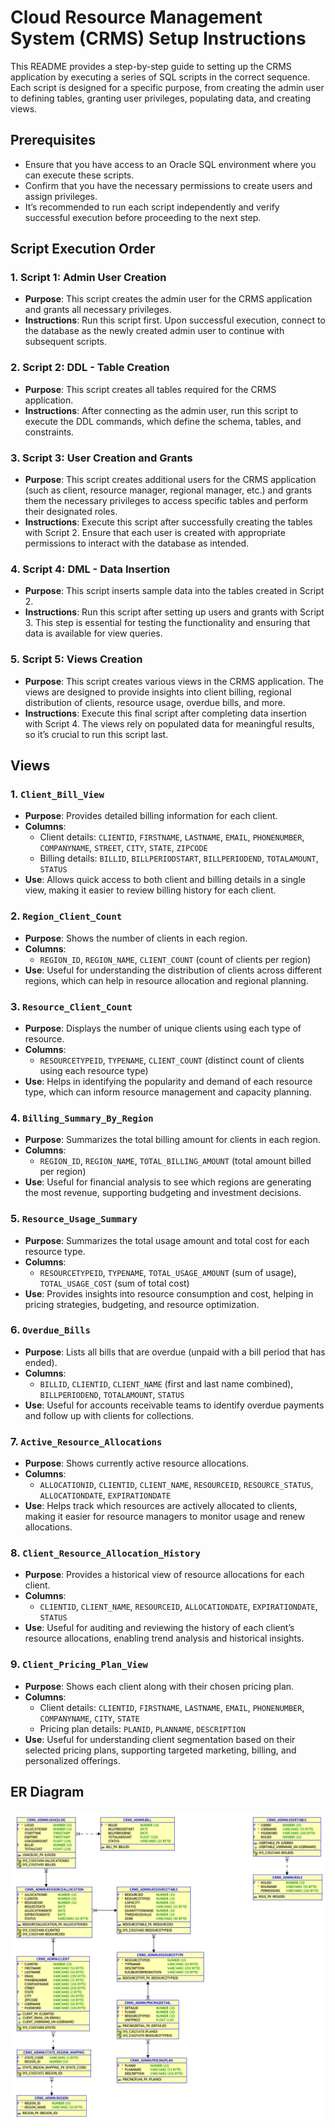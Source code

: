 # Cloud Resource Management System (CRMS) Setup Instructions

This README provides a step-by-step guide to setting up the CRMS application by executing a series of SQL scripts in the correct sequence. Each script is designed for a specific purpose, from creating the admin user to defining tables, granting user privileges, populating data, and creating views.

## Prerequisites
- Ensure that you have access to an Oracle SQL environment where you can execute these scripts.
- Confirm that you have the necessary permissions to create users and assign privileges.
- It’s recommended to run each script independently and verify successful execution before proceeding to the next step.

## Script Execution Order

### 1. **Script 1: Admin User Creation**
   - **Purpose**: This script creates the admin user for the CRMS application and grants all necessary privileges.
   - **Instructions**: Run this script first. Upon successful execution, connect to the database as the newly created admin user to continue with subsequent scripts.

### 2. **Script 2: DDL - Table Creation**
   - **Purpose**: This script creates all tables required for the CRMS application.
   - **Instructions**: After connecting as the admin user, run this script to execute the DDL commands, which define the schema, tables, and constraints.

### 3. **Script 3: User Creation and Grants**
   - **Purpose**: This script creates additional users for the CRMS application (such as client, resource manager, regional manager, etc.) and grants them the necessary privileges to access specific tables and perform their designated roles.
   - **Instructions**: Execute this script after successfully creating the tables with Script 2. Ensure that each user is created with appropriate permissions to interact with the database as intended.

### 4. **Script 4: DML - Data Insertion**
   - **Purpose**: This script inserts sample data into the tables created in Script 2.
   - **Instructions**: Run this script after setting up users and grants with Script 3. This step is essential for testing the functionality and ensuring that data is available for view queries.

### 5. **Script 5: Views Creation**
   - **Purpose**: This script creates various views in the CRMS application. The views are designed to provide insights into client billing, regional distribution of clients, resource usage, overdue bills, and more.
   - **Instructions**: Execute this final script after completing data insertion with Script 4. The views rely on populated data for meaningful results, so it’s crucial to run this script last.

## Views

### 1. **`Client_Bill_View`**
   - **Purpose**: Provides detailed billing information for each client.
   - **Columns**:
     - Client details: `CLIENTID`, `FIRSTNAME`, `LASTNAME`, `EMAIL`, `PHONENUMBER`, `COMPANYNAME`, `STREET`, `CITY`, `STATE`, `ZIPCODE`
     - Billing details: `BILLID`, `BILLPERIODSTART`, `BILLPERIODEND`, `TOTALAMOUNT`, `STATUS`
   - **Use**: Allows quick access to both client and billing details in a single view, making it easier to review billing history for each client.

### 2. **`Region_Client_Count`**
   - **Purpose**: Shows the number of clients in each region.
   - **Columns**:
     - `REGION_ID`, `REGION_NAME`, `CLIENT_COUNT` (count of clients per region)
   - **Use**: Useful for understanding the distribution of clients across different regions, which can help in resource allocation and regional planning.

### 3. **`Resource_Client_Count`**
   - **Purpose**: Displays the number of unique clients using each type of resource.
   - **Columns**:
     - `RESOURCETYPEID`, `TYPENAME`, `CLIENT_COUNT` (distinct count of clients using each resource type)
   - **Use**: Helps in identifying the popularity and demand of each resource type, which can inform resource management and capacity planning.

### 4. **`Billing_Summary_By_Region`**
   - **Purpose**: Summarizes the total billing amount for clients in each region.
   - **Columns**:
     - `REGION_ID`, `REGION_NAME`, `TOTAL_BILLING_AMOUNT` (total amount billed per region)
   - **Use**: Useful for financial analysis to see which regions are generating the most revenue, supporting budgeting and investment decisions.

### 5. **`Resource_Usage_Summary`**
   - **Purpose**: Summarizes the total usage amount and total cost for each resource type.
   - **Columns**:
     - `RESOURCETYPEID`, `TYPENAME`, `TOTAL_USAGE_AMOUNT` (sum of usage), `TOTAL_USAGE_COST` (sum of total cost)
   - **Use**: Provides insights into resource consumption and cost, helping in pricing strategies, budgeting, and resource optimization.

### 6. **`Overdue_Bills`**
   - **Purpose**: Lists all bills that are overdue (unpaid with a bill period that has ended).
   - **Columns**:
     - `BILLID`, `CLIENTID`, `CLIENT_NAME` (first and last name combined), `BILLPERIODEND`, `TOTALAMOUNT`, `STATUS`
   - **Use**: Useful for accounts receivable teams to identify overdue payments and follow up with clients for collections.

### 7. **`Active_Resource_Allocations`**
   - **Purpose**: Shows currently active resource allocations.
   - **Columns**:
     - `ALLOCATIONID`, `CLIENTID`, `CLIENT_NAME`, `RESOURCEID`, `RESOURCE_STATUS`, `ALLOCATIONDATE`, `EXPIRATIONDATE`
   - **Use**: Helps track which resources are actively allocated to clients, making it easier for resource managers to monitor usage and renew allocations.

### 8. **`Client_Resource_Allocation_History`**
   - **Purpose**: Provides a historical view of resource allocations for each client.
   - **Columns**:
     - `CLIENTID`, `CLIENT_NAME`, `RESOURCEID`, `ALLOCATIONDATE`, `EXPIRATIONDATE`, `STATUS`
   - **Use**: Useful for auditing and reviewing the history of each client’s resource allocations, enabling trend analysis and historical insights.

### 9. **`Client_Pricing_Plan_View`**
   - **Purpose**: Shows each client along with their chosen pricing plan.
   - **Columns**:
     - Client details: `CLIENTID`, `FIRSTNAME`, `LASTNAME`, `EMAIL`, `PHONENUMBER`, `COMPANYNAME`, `CITY`, `STATE`
     - Pricing plan details: `PLANID`, `PLANNAME`, `DESCRIPTION`
   - **Use**: Useful for understanding client segmentation based on their selected pricing plans, supporting targeted marketing, billing, and personalized offerings.

## ER Diagram
![ER-Diagram](ER_diagram.png)  
